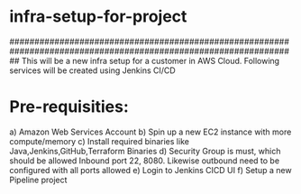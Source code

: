 # infra-setup-for-project

##################################################################################################################
This will be a new infra setup for a customer in AWS Cloud. Following services will be created using Jenkins CI/CD

# Pre-requisities:
a) Amazon Web Services Account
b) Spin up a new EC2 instance with more compute/memory
c) Install required binaries like Java,Jenkins,GitHub,Terraform Binaries
d) Security Group is must, which should be allowed Inbound port 22, 8080. Likewise outbound need to be configured with all ports allowed
e) Login to Jenkins CICD UI
f) Setup a new Pipeline project

